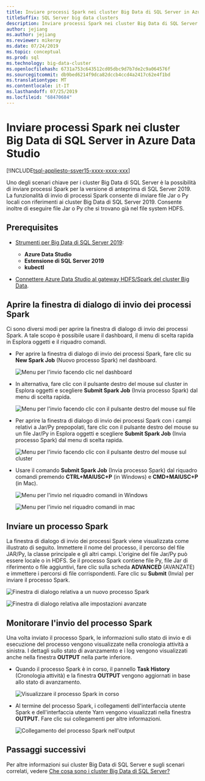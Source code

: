 ```yaml
---
title: Inviare processi Spark nei cluster Big Data di SQL Server in Azure Data Studio
titleSuffix: SQL Server big data clusters
description: Inviare processi Spark nei cluster Big Data di SQL Server in Azure Data Studio.
author: jejiang
ms.author: jejiang
ms.reviewer: mikeray
ms.date: 07/24/2019
ms.topic: conceptual
ms.prod: sql
ms.technology: big-data-cluster
ms.openlocfilehash: 6731a753c643512cd05dbc9d7b7de2c9a064576f
ms.sourcegitcommit: db9bed6214f9dca82dccb4ccd4a2417c62e4f1bd
ms.translationtype: MT
ms.contentlocale: it-IT
ms.lasthandoff: 07/25/2019
ms.locfileid: "68470684"
---
```

# <a name="submit-spark-jobs-on-sql-server-big-data-clusters-in-azure-data-studio"></a>Inviare processi Spark nei cluster Big Data di SQL Server in Azure Data Studio

[!INCLUDE[tsql-appliesto-ssver15-xxxx-xxxx-xxx](../includes/tsql-appliesto-ssver15-xxxx-xxxx-xxx.md)]

Uno degli scenari chiave per i cluster Big Data di SQL Server è la possibilità di inviare processi Spark per la versione di anteprima di SQL Server 2019. La funzionalità di invio di processi Spark consente di inviare file Jar o Py locali con riferimenti ai cluster Big Data di SQL Server 2019. Consente inoltre di eseguire file Jar o Py che si trovano già nel file system HDFS. 

## <a name="prerequisites"></a>Prerequisites

- [Strumenti per Big Data di SQL Server 2019](deploy-big-data-tools.md):
   - **Azure Data Studio**
   - **Estensione di SQL Server 2019**
   - **kubectl**

- [Connettere Azure Data Studio al gateway HDFS/Spark del cluster Big Data](connect-to-big-data-cluster.md).

## <a name="open-spark-job-submission-dialog"></a>Aprire la finestra di dialogo di invio dei processi Spark

Ci sono diversi modi per aprire la finestra di dialogo di invio dei processi Spark. A tale scopo è possibile usare il dashboard, il menu di scelta rapida in Esplora oggetti e il riquadro comandi.

- Per aprire la finestra di dialogo di invio dei processi Spark, fare clic su **New Spark Job** (Nuovo processo Spark) nel dashboard.

    ![Menu per l'invio facendo clic nel dashboard](./media/submit-spark-job/new-spark-job.png)

- In alternativa, fare clic con il pulsante destro del mouse sul cluster in Esplora oggetti e scegliere **Submit Spark Job** (Invia processo Spark) dal menu di scelta rapida.

    ![Menu per l'invio facendo clic con il pulsante destro del mouse sul file](./media/submit-spark-job/submit-spark-job-1.png)


- Per aprire la finestra di dialogo di invio dei processi Spark con i campi relativi a Jar/Py prepopolati, fare clic con il pulsante destro del mouse su un file Jar/Py in Esplora oggetti e scegliere **Submit Spark Job** (Invia processo Spark) dal menu di scelta rapida.  

    ![Menu per l'invio facendo clic con il pulsante destro del mouse sul cluster](./media/submit-spark-job/submit-spark-job.png)

- Usare il comando **Submit Spark Job** (Invia processo Spark) dal riquadro comandi premendo **CTRL+MAIUSC+P** (in Windows) e **CMD+MAIUSC+P** (in Mac).

    ![Menu per l'invio nel riquadro comandi in Windows](./media/submit-spark-job/submit-spark-job-3.png)

    ![Menu per l'invio nel riquadro comandi in mac](./media/submit-spark-job/submit-spark-job-4.png)
  
 
## <a name="submit-spark-job"></a>Inviare un processo Spark 

La finestra di dialogo di invio dei processi Spark viene visualizzata come illustrato di seguito. Immettere il nome del processo, il percorso del file JAR/Py, la classe principale e gli altri campi. L'origine del file Jar/Py può essere locale o in HDFS. Se il processo Spark contiene file Py, file Jar di riferimento o file aggiuntivi, fare clic sulla scheda **ADVANCED** (AVANZATE) e immettere i percorsi di file corrispondenti. Fare clic su **Submit** (Invia) per inviare il processo Spark.

![Finestra di dialogo relativa a un nuovo processo Spark](./media/submit-spark-job/submit-spark-job-section.png)

![Finestra di dialogo relativa alle impostazioni avanzate](./media/submit-spark-job/submit-spark-job-section-1.png)

## <a name="monitor-spark-job-submission"></a>Monitorare l'invio del processo Spark

Una volta inviato il processo Spark, le informazioni sullo stato di invio e di esecuzione del processo vengono visualizzate nella cronologia attività a sinistra. I dettagli sullo stato di avanzamento e i log vengono visualizzati anche nella finestra **OUTPUT** nella parte inferiore.

- Quando il processo Spark è in corso, il pannello **Task History** (Cronologia attività) e la finestra **OUTPUT** vengono aggiornati in base allo stato di avanzamento.

    ![Visualizzare il processo Spark in corso](./media/submit-spark-job/monitor-spark-job-submission.png)

- Al termine del processo Spark, i collegamenti dell'interfaccia utente Spark e dell'interfaccia utente Yarn vengono visualizzati nella finestra **OUTPUT**. Fare clic sui collegamenti per altre informazioni.

    ![Collegamento del processo Spark nell'output](./media/submit-spark-job/monitor-spark-job-submission-2.png)

## <a name="next-steps"></a>Passaggi successivi

Per altre informazioni sui cluster Big Data di SQL Server e sugli scenari correlati, vedere [Che cosa sono i cluster Big Data di SQL Server?](big-data-cluster-overview.md)